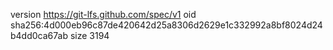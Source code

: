 version https://git-lfs.github.com/spec/v1
oid sha256:4d000eb96c87de420642d25a8306d2629e1c332992a8bf8024d24b4dd0ca67ab
size 3194

